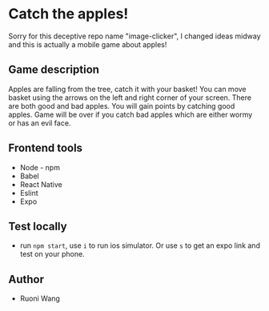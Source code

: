 # Catch the apples!

Sorry for this deceptive repo name "image-clicker", I changed ideas midway and this is actually a mobile game about apples!

## Game description
Apples are falling from the tree, catch it with your basket! You can move basket using the arrows on the left and right corner of your screen. There are both good and bad apples. You will gain points by catching good apples. Game will be over if you catch bad apples which are either wormy or has an evil face.

## Frontend tools
- Node - npm
- Babel
- React Native
- Eslint
- Expo

## Test locally
- run `npm start`, use `i` to run ios simulator. Or use `s` to get an expo link and test on your phone.

## Author
- Ruoni Wang
